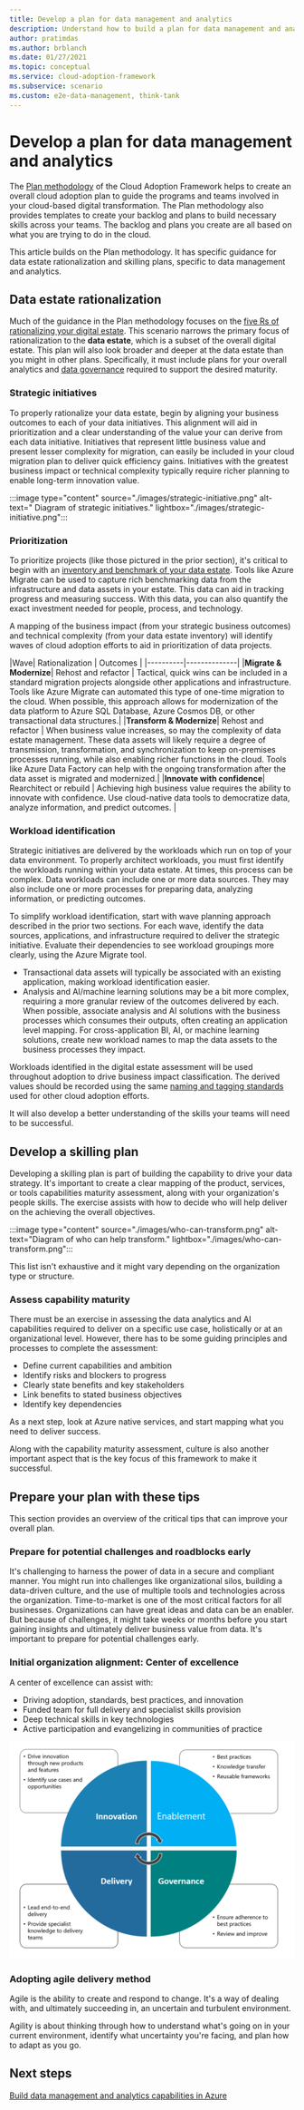 ```yaml
---
title: Develop a plan for data management and analytics
description: Understand how to build a plan for data management and analytics in Azure.
author: pratimdas
ms.author: brblanch
ms.date: 01/27/2021
ms.topic: conceptual
ms.service: cloud-adoption-framework
ms.subservice: scenario
ms.custom: e2e-data-management, think-tank
---
```


# Develop a plan for data management and analytics

The [Plan methodology](../../plan/index.md) of the Cloud Adoption Framework helps to create an overall cloud adoption plan to guide the programs and teams involved in your cloud-based digital transformation. The Plan methodology also provides templates to create your backlog and plans to build necessary skills across your teams. The backlog and plans you create are all based on what you are trying to do in the cloud.

This article builds on the Plan methodology. It has specific guidance for data estate rationalization and skilling plans, specific to data management and analytics.

## Data estate rationalization

Much of the guidance in the Plan methodology focuses on the [five Rs of rationalizing your digital estate](../../digital-estate/5-rs-of-rationalization.md). This scenario narrows the primary focus of rationalization to the **data estate**, which is a subset of the overall digital estate. This plan will also look broader and deeper at the data estate than you might in other plans. Specifically, it must include plans for your overall analytics and [data governance](./govern.md) required to support the desired maturity.

### Strategic initiatives

To properly rationalize your data estate, begin by aligning your business outcomes to each of your data initiatives. This alignment will aid in prioritization and a clear understanding of the value your can derive from each data initiative. Initiatives that represent little business value and present lesser complexity for migration, can easily be included in your cloud migration plan to deliver quick efficiency gains. Initiatives with the greatest business impact or technical complexity typically require richer planning to enable long-term innovation value.

:::image type="content" source="./images/strategic-initiative.png" alt-text=" Diagram of strategic initiatives." lightbox="./images/strategic-initiative.png":::

### Prioritization

To prioritize projects (like those pictured in the prior section), it's critical to begin with an [inventory and benchmark of your data estate](../../digital-estate/inventory.md). Tools like Azure Migrate can be used to capture rich benchmarking data from the infrastructure and data assets in your estate. This data can aid in tracking progress and measuring success. With this data, you can also quantify the exact investment needed for people, process, and technology.

A mapping of the business impact (from your strategic business outcomes) and technical complexity (from your data estate inventory) will identify waves of cloud adoption efforts to aid in prioritization of data projects.

|Wave| Rationalization | Outcomes |
|----------|--------------|
|**Migrate & Modernize**| Rehost and refactor | Tactical, quick wins can be included in a standard migration projects alongside other applications and infrastructure. Tools like Azure Migrate can automated this type of one-time migration to the cloud. When possible, this approach allows for modernization of the data platform to Azure SQL Database, Azure Cosmos DB, or other transactional data structures.|
|**Transform & Modernize**| Rehost and refactor | When business value increases, so may the complexity of data estate management. These data assets will likely require a degree of transmission, transformation, and synchronization to keep on-premises processes running, while also enabling richer functions in the cloud. Tools like Azure Data Factory can help with the ongoing transformation after the data asset is migrated and modernized.|
|**Innovate with confidence**| Rearchitect or rebuild | Achieving high business value requires the ability to innovate with confidence. Use cloud-native data tools to democratize data, analyze information, and predict outcomes. |

### Workload identification

Strategic initiatives are delivered by the workloads which run on top of your data environment. To properly architect workloads, you must first identify the workloads running within your data estate. At times, this process can be complex. Data workloads can include one or more data sources. They may also include one or more processes for preparing data, analyzing information, or predicting outcomes.

To simplify workload identification, start with wave planning approach described in the prior two sections. For each wave, identify the data sources, applications, and infrastructure required to deliver the strategic initiative. Evaluate their dependencies to see workload groupings more clearly, using the Azure Migrate tool.

- Transactional data assets will typically be associated with an existing application, making workload identification easier.
- Analysis and AI/machine learning solutions may be a bit more complex, requiring a more granular review of the outcomes delivered by each. When possible, associate analysis and AI solutions with the business processes which consumes their outputs, often creating an application level mapping. For cross-application BI, AI, or machine learning solutions, create new workload names to map the data assets to the business processes they impact.

Workloads identified in the digital estate assessment will be used throughout adoption to drive business impact classification. The derived values should be recorded using the same [naming and tagging standards](../../ready/azure-best-practices/naming-and-tagging.md) used for other cloud adoption efforts.

It will also develop a better understanding of the skills your teams will need to be successful.

## Develop a skilling plan

Developing a skilling plan is part of building the capability to drive your data strategy. It's important to create a clear mapping of the product, services, or tools capabilities maturity assessment, along with your organization's people skills. The exercise assists with how to decide who will help deliver on the achieving the overall objectives.

:::image type="content" source="./images/who-can-transform.png" alt-text="Diagram of who can help transform." lightbox="./images/who-can-transform.png":::

This list isn't exhaustive and it might vary depending on the organization type or structure.

### Assess capability maturity

There must be an exercise in assessing the data analytics and AI capabilities required to deliver on a specific use case, holistically or at an organizational level. However, there has to be some guiding principles and processes to complete the assessment:

- Define current capabilities and ambition
- Identify risks and blockers to progress
- Clearly state benefits and key stakeholders
- Link benefits to stated business objectives
- Identify key dependencies

As a next step, look at Azure native services, and start mapping what you need to deliver success.

Along with the capability maturity assessment, culture is also another important aspect that is the key focus of this framework to make it successful.

## Prepare your plan with these tips

This section provides an overview of the critical tips that can improve your overall plan.

### Prepare for potential challenges and roadblocks early

It's challenging to harness the power of data in a secure and compliant manner. You might run into challenges like organizational silos, building a data-driven culture, and the use of multiple tools and technologies across the organization. Time-to-market is one of the most critical factors for all businesses. Organizations can have great ideas and data can be an enabler. But because of challenges, it might take weeks or months before you start gaining insights and ultimately deliver business value from data. It's important to prepare for potential challenges early.

### Initial organization alignment: Center of excellence

A center of excellence can assist with:

- Driving adoption, standards, best practices, and innovation
- Funded team for full delivery and specialist skills provision
- Deep technical skills in key technologies
- Active participation and evangelizing in communities of practice

![Diagram of the strategy cycle.](./images/strategy-cycle.png)

### Adopting agile delivery method

Agile is the ability to create and respond to change. It's a way of dealing with, and ultimately succeeding in, an uncertain and turbulent environment.

Agility is about thinking through how to understand what's going on in your current environment, identify what uncertainty you're facing, and plan how to adapt as you go.

## Next steps

[Build data management and analytics capabilities in Azure](./plan-capabilities.md)
